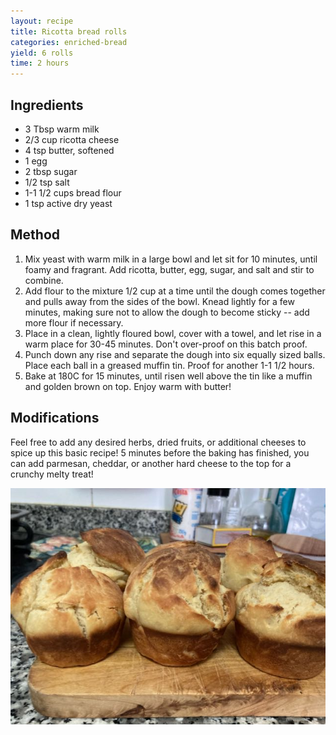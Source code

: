 ```yaml
---
layout: recipe
title: Ricotta bread rolls
categories: enriched-bread
yield: 6 rolls
time: 2 hours
---
```

## Ingredients

* 3 Tbsp warm milk
* 2/3 cup ricotta cheese
* 4 tsp butter, softened
* 1 egg
* 2 tbsp sugar
* 1/2 tsp salt
* 1-1 1/2 cups bread flour
* 1 tsp active dry yeast

## Method

1. Mix yeast with warm milk in a large bowl and let sit for 10 minutes, until foamy and fragrant. Add ricotta, butter, egg, sugar, and salt and stir to combine. 
2. Add flour to the mixture 1/2 cup at a time until the dough comes together and pulls away from the sides of the bowl. Knead lightly for a few minutes, making sure not to allow the dough to become sticky -- add more flour if necessary. 
3. Place in a clean, lightly floured bowl, cover with a towel, and let rise in a warm place for 30-45 minutes. Don't over-proof on this batch proof. 
4. Punch down any rise and separate the dough into six equally sized balls. Place each ball in a greased muffin tin. Proof for another 1-1 1/2 hours. 
5. Bake at 180C for 15 minutes, until risen well above the tin like a muffin and golden brown on top. Enjoy warm with butter! 

## Modifications

Feel free to add any desired herbs, dried fruits, or additional cheeses to spice up this basic recipe! 5 minutes before the baking has finished, you can add parmesan, cheddar, or another hard cheese to the top for a crunchy melty treat!

![](/images/ricotta-bread-rolls.jpeg "ricotta bread rolls")